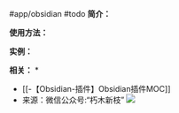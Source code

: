 #app/obsidian #todo 
**简介：**


**使用方法：**


**实例：**


**相关：**
* 
* [[-【Obsidian-插件】Obsidian插件MOC]]
* 来源：微信公众号:“朽木新枝”
![](https://obsidian-001-1312884387.cos.ap-nanjing.myqcloud.com/ImageBed/20220714210351.png)
